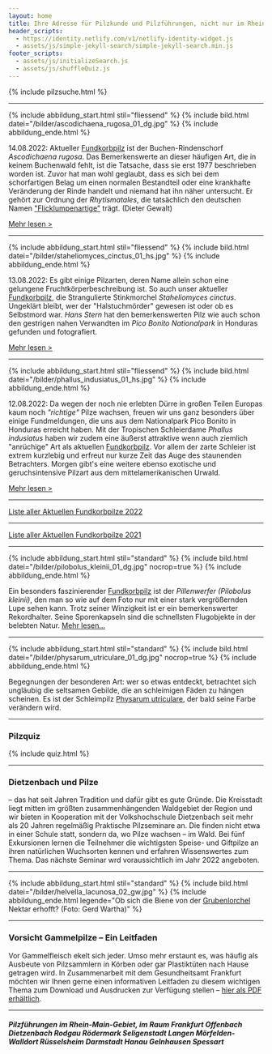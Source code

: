 ```yaml
---
layout: home
title: Ihre Adresse für Pilzkunde und Pilzführungen, nicht nur im Rhein-Main-Gebiet
header_scripts:
  - https://identity.netlify.com/v1/netlify-identity-widget.js
  - assets/js/simple-jekyll-search/simple-jekyll-search.min.js
footer_scripts:
  - assets/js/initializeSearch.js
  - assets/js/shuffleQuiz.js
---
```

{% include pilzsuche.html %}

- - -

{% include abbildung_start.html stil="fliessend" %}
{% include bild.html datei="/bilder/ascodichaena_rugosa_01_dg.jpg" %}
{% include abbildung_ende.html %}

14.08.2022: Aktueller [Fundkorbpilz](AA "Glossar-") ist der Buchen-Rindenschorf *Ascodichaena rugosa*. Das Bemerkenswerte an dieser häufigen Art, die in keinem Buchenwald fehlt, ist die Tatsache, dass sie erst 1977 beschrieben worden ist. Zuvor hat man wohl geglaubt, dass es sich bei dem schorfartigen Belag um einen normalen Bestandteil oder eine krankhafte Veränderung der Rinde handelt und niemand hat ihn näher untersucht. Er gehört zur Ordnung der *Rhytismatales*, die tatsächlich den deutschen Namen ["Flicklumpenartige"](/verwandt/flicklumpenartige-rhytismatales) trägt. (Dieter Gewalt)

[Mehr lesen >](/pilze/ascodichaena-rugosa-buchen-rindenschorf)

<div style clear:  both"></div>

- - -

{% include abbildung_start.html stil="fliessend" %}
{% include bild.html datei="/bilder/staheliomyces_cinctus_01_hs.jpg" %}
{% include abbildung_ende.html %}

13.08.2022: Es gibt einige Pilzarten, deren Name allein schon eine gelungene Fruchtkörperbeschreibung ist. So auch unser aktueller [Fundkorbpilz](AA "Glossar-"), die Strangulierte Stinkmorchel *Staheliomyces cinctus*. Ungeklärt bleibt, wer der "Halstuchmörder" gewesen ist oder ob es Selbstmord war. *Hans Stern* hat den bemerkenswerten Pilz wie auch schon den gestrigen nahen Verwandten im *Pico Bonito Nationalpark* in Honduras gefunden und fotografiert.

[Mehr lesen >](/pilze/staheliomyces-cinctus-strangulierte-stinkmorchel)

<div style="clear:  both"></div>

- - -

{% include abbildung_start.html stil="fliessend" %}
{% include bild.html datei="/bilder/phallus_indusiatus_01_hs.jpg" %}
{% include abbildung_ende.html %}

12.08.2022: Da wegen der noch nie erlebten Dürre in großen Teilen Europas kaum noch *"richtige"* Pilze wachsen, freuen wir uns ganz besonders über einige Fundmeldungen, die uns aus dem Nationalpark Pico Bonito in Honduras erreicht haben. Mit der Tropischen Schleierdame *Phallus indusiatus* haben wir zudem eine äußerst attraktive wenn auch ziemlich "anrüchige" Art als aktuellen [Fundkorbpilz](AA "Glossar-"). Vor allem der zarte Schleier ist extrem kurzlebig und erfreut nur kurze Zeit das Auge des staunenden Betrachters. Morgen gibt's eine weitere ebenso exotische und geruchsintensive Pilzart aus dem mittelamerikanischen Urwald.

[Mehr lesen >](/pilze/phallus-indusiatus-tropische-schleierdame)

<div style="clear:  both"></div>

- - -

[Liste aller Aktuellen Fundkorbpilze 2022](/artikel/liste-aller-aktuellen-fundkorbpilze-2022.html)

- - -

[Liste aller Aktuellen Fundkorbpilze 2021](/artikel/liste-aller-aktuellen-fundkorbpilze-2021.html)

- - -

{% include abbildung_start.html stil="standard" %}
{% include bild.html datei="/bilder/pilobolus_kleinii_01_dg.jpg" nocrop=true %}
{% include abbildung_ende.html %}

Ein besonders faszinierender [Fundkorbpilz](AA "Glossar-") ist der *Pillenwerfer (Pilobolus kleinii)*, den man so wie auf dem Foto nur mit einer stark vergrößernden Lupe sehen kann. Trotz seiner Winzigkeit ist er ein bemerkenswerter Rekordhalter. Seine Sporenkapseln sind die schnellsten Flugobjekte in der belebten Natur. [Mehr lesen...](/pilze/pilobolus-kleinii-pillenwerfer)

- - -

{% include abbildung_start.html stil="standard" %}
{% include bild.html datei="/bilder/physarum_utriculare_01_dg.jpg" nocrop=true %}
{% include abbildung_ende.html %}

Begegnungen der besonderen Art: wer so etwas entdeckt, betrachtet sich ungläubig die seltsamen Gebilde, die an schleimigen Fäden zu hängen scheinen. Es ist der Schleimpilz [Physarum utriculare](/pilze/physarum-utriculare-fadenfruchtschleimpilz), der bald seine Farbe verändern wird.

- - -

### Pilzquiz

{% include quiz.html %}

- - -

### Dietzenbach und Pilze

– das hat seit Jahren Tradition und dafür gibt es gute Gründe. Die Kreisstadt liegt mitten im größten zusammenhängenden Waldgebiet der Region und wir bieten in Kooperation mit der Volkshochschule Dietzenbach seit mehr als 20 Jahren regelmäßig Praktische Pilzseminare an. Die finden nicht etwa in einer Schule statt, sondern da, wo Pilze wachsen – im Wald. Bei fünf Exkursionen lernen die Teilnehmer die wichtigsten Speise- und Giftpilze an ihren natürlichen Wuchsorten kennen und erfahren Wissenswertes zum Thema. Das nächste Seminar wrd voraussichtlich im Jahr 2022 angeboten.  

- - -

{% include abbildung_start.html stil="standard" %}
{% include bild.html datei="/bilder/helvella_lacunosa_02_gw.jpg" %}
{% include abbildung_ende.html legende="Ob sich die Biene von der <a href='/pilze/helvella-lacunosa-grubenlorchel'>Grubenlorchel</a> Nektar erhofft?  (Foto: Gerd Wartha)" %}

- - -

### Vorsicht Gammelpilze – Ein Leitfaden

Vor Gammelfleisch ekelt sich jeder. Umso mehr erstaunt es, was häufig als Ausbeute von Pilzsammlern in Körben oder gar Plastiktüten nach Hause getragen wird. In Zusammenarbeit mit dem Gesundheitsamt Frankfurt möchten wir Ihnen gerne einen informativen Leitfaden zu diesem wichtigen Thema zum Download und Ausdrucken zur Verfügung stellen – [hier als PDF erhältlich](/assets/docs/Fundkorb.de-Gammelpilze.pdf).

- - -

##### Pilzführungen im Rhein-Main-Gebiet, im Raum Frankfurt Offenbach Dietzenbach Rodgau Rödermark Seligenstadt Langen Mörfelden-Walldort Rüsselsheim Darmstadt Hanau Gelnhausen Spessart